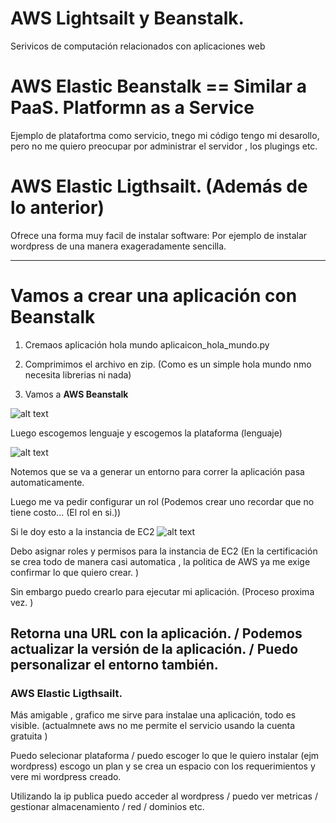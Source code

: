 # AWS Lightsailt y Beanstalk. 

Serivicos de computación relacionados con aplicaciones web

# AWS  Elastic Beanstalk == Similar a PaaS. Platformn as a Service 

Ejemplo de platafortma como servicio, tnego mi código tengo mi desarollo, pero no me quiero preocupar por administrar el servidor , los plugings etc. 

# AWS Elastic Ligthsailt. (Además de lo anterior)

Ofrece una forma muy facil de instalar software: Por ejemplo de instalar wordpress de una manera exageradamente sencilla. 


---

# **Vamos a crear una aplicación con Beanstalk**

1. Cremaos aplicación hola mundo aplicaicon_hola_mundo.py

2. Comprimimos el archivo en zip. (Como es un simple hola mundo nmo necesita librerias ni nada)

3. Vamos a **AWS Beanstalk**

![alt text](image-12.png)

Luego escogemos lenguaje y escogemos la plataforma (lenguaje)

![alt text](image-13.png)

Notemos que se va a generar un entorno para correr la aplicación pasa automaticamente. 

Luego me va pedir configurar un rol (Podemos crear uno recordar que no tiene costo... (El rol en si.))

Si le doy esto a la instancia de EC2 ![alt text](image-14.png)

Debo asignar roles y permisos para la instancia de EC2 (En la certificación se crea todo de manera casi automatica , la politica de AWS ya me exige confirmar lo que quiero crear. )

Sin embargo puedo crearlo para ejecutar mi aplicación. (Proceso proxima vez. )

Retorna una URL con la aplicación. / Podemos actualizar la versión de la aplicación. / Puedo personalizar el entorno también.
---

### AWS Elastic Ligthsailt.

Más amigable , grafico me sirve para instalae una aplicación, todo es visible. (actualmnete aws no me permite el servicio usando la cuenta gratuita )

Puedo selecionar plataforma / puedo escoger lo que le quiero instalar (ejm wordpress) 
escogo un plan y se crea un espacio con los requerimientos y vere mi wordpress creado. 

Utilizando la ip publica puedo acceder al wordpress / puedo ver metricas / gestionar almacenamiento / red / dominios etc. 